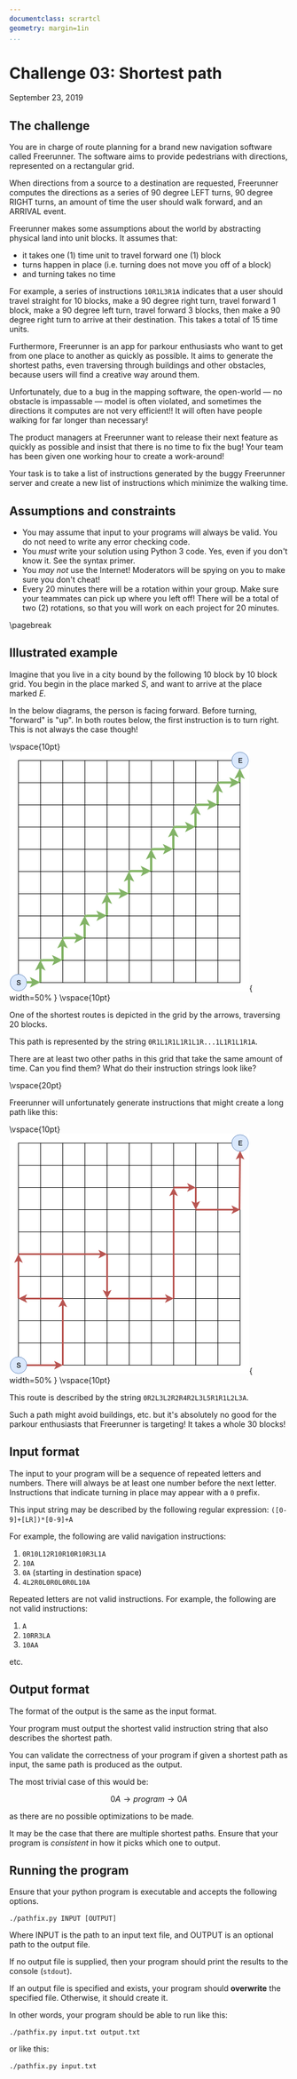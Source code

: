 ```yaml
---
documentclass: scrartcl
geometry: margin=1in
...
```


# Challenge 03: Shortest path

September 23, 2019

## The challenge

You are in charge of route planning for a brand new navigation software
called Freerunner. The software aims to provide pedestrians with
directions, represented on a rectangular grid.

When directions from a source to a destination are requested, Freerunner
computes the directions as a series of 90 degree LEFT turns, 90 degree
RIGHT turns, an amount of time the user should walk forward, and an
ARRIVAL event.

Freerunner makes some assumptions about the world by abstracting
physical land into unit blocks. It assumes that:

 - it takes one (1) time unit to travel forward one (1) block
 - turns happen in place (i.e. turning does not move you off of a block)
 - and turning takes no time

For example, a series of instructions `10R1L3R1A` indicates that a user
should travel straight for 10 blocks, make a 90 degree right turn,
travel forward 1 block, make a 90 degree left turn, travel forward 3
blocks, then make a 90 degree right turn to arrive at their destination.
This takes a total of 15 time units.

Furthermore, Freerunner is an app for parkour enthusiasts who want to
get from one place to another as quickly as possible. It aims to
generate the shortest paths, even traversing through buildings and other
obstacles, because users will find a creative way around them.

Unfortunately, due to a bug in the mapping software, the open-world
&mdash; no obstacle is impassable &mdash; model is often violated, and
sometimes the directions it computes are not very efficient!! It will
often have people walking for far longer than necessary!

The product managers at Freerunner want to release their next feature as
quickly as possible and insist that there is no time to fix the bug!
Your team has been given one working hour to create a work-around!

Your task is to take a list of instructions generated by the buggy
Freerunner server and create a new list of instructions which minimize
the walking time.

## Assumptions and constraints

 - You may assume that input to your programs will always be valid.
   You do not need to write any error checking code.
 - You *must* write your solution using Python 3 code.
   Yes, even if you don't know it. See the syntax primer.
 - You *may not* use the Internet! Moderators will be spying on you to
   make sure you don't cheat!
 - Every 20 minutes there will be a rotation within your group. Make
   sure your teammates can pick up where you left off! There will be a
   total of two (2) rotations, so that you will work on each project for
   20 minutes.

\pagebreak

## Illustrated example

Imagine that you live in a city bound by the following 10 block by 10
block grid. You begin in the place marked $S$, and want to arrive at the
place marked $E$.

In the below diagrams, the person is facing forward. Before turning,
"forward" is "up". In both routes below, the first instruction is to
turn right. This is not always the case though!

\vspace{10pt}
![19 block direct route from start to end](img/ex1.png){ width=50% }
\vspace{10pt}

One of the shortest routes is depicted in the grid by the arrows,
traversing 20 blocks.

This path is represented by the string `0R1L1R1L1R1L1R...1L1R1L1R1A`.

There are at least two other paths in this grid that take the same
amount of time. Can you find them? What do their instruction strings
look like?

\vspace{20pt}

Freerunner will unfortunately generate instructions that might create a
long path like this:

\vspace{10pt}
![very indirect route from start to end](img/ex2.png){ width=50% }
\vspace{10pt}

This route is described by the string `0R2L3L2R2R4R2L3L5R1R1L2L3A`.

Such a path might avoid buildings, etc. but it's absolutely no good for
the parkour enthusiasts that Freerunner is targeting! It takes a whole
30 blocks!

## Input format

The input to your program will be a sequence of repeated letters and
numbers. There will always be at least one number before the next
letter. Instructions that indicate turning in place may appear with a
`0` prefix.

This input string may be described by the following regular expression:
`([0-9]+[LR])*[0-9]+A`

For example, the following are valid navigation instructions:

 1. `0R10L12R10R10R10R3L1A`
 2. `10A`
 3. `0A` (starting in destination space)
 4. `4L2R0L0R0L0R0L10A`

Repeated letters are not valid instructions. For example, the following
are not valid instructions:

 1. `A`
 2. `10RR3LA`
 3. `10AA`

etc.

## Output format

The format of the output is the same as the input format.

Your program must output the shortest valid instruction string that also
describes the shortest path.

You can validate the correctness of your program if given a shortest
path as input, the same path is produced as the output.

The most trivial case of this would be:

$$0A \rightarrow program \rightarrow 0A$$

as there are no possible optimizations to be made.

It may be the case that there are multiple shortest paths. Ensure that
your program is _consistent_ in how it picks which one to output.


## Running the program

Ensure that your python program is executable and accepts the following
options.

```
./pathfix.py INPUT [OUTPUT]
```

Where INPUT is the path to an input text file, and OUTPUT is an optional
path to the output file.

If no output file is supplied, then your program should print
the results to the console (`stdout`).

If an output file is specified and exists, your program should
**overwrite** the specified file. Otherwise, it should create it.

In other words, your program should be able to run like this:

```
./pathfix.py input.txt output.txt
```

or like this:

```
./pathfix.py input.txt
```
